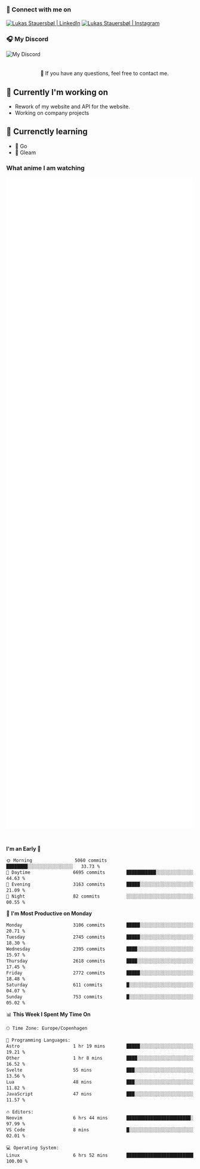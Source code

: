 ### 🔗 Connect with me on
<a href="https://www.instagram.com/lukas_stauersbol" target="_blank"><img align="center" src="https://raw.githubusercontent.com/stauersbol/stauersbol/main/images/instagram.svg" alt="Lukas Stauersbøl | LinkedIn" width="30px"/></a>
<a href="https://www.linkedin.com/in/lukas-stauersbol/" target="_blank"><img align="center" src="https://raw.githubusercontent.com/stauersbol/stauersbol/main/images/linkedin.svg" alt="Lukas Stauersbøl | Instagram" width="30px"/></a>

<p align="center">
 <h3>🎧 My Discord</h3>
 <img align="left" height="55px" src="https://discord.c99.nl/widget/theme-2/147806323323568128.png" alt="My Discord" />
</p>

<br/>
<br/>
<br/>
💬 If you have any questions, feel free to contact me.

## 🔭 Currently I'm working on
- Rework of my website and API for the website.
- Working on company projects
 
## 🌱 Currenctly learning
- 💙 Go
- 💜 Gleam

### What anime I am watching
<a href="https://anilist.co/user/slashiy/" align="center"><img align="center" width="500px" src="metrics.plugin.personal.anilist.svg" /></a>

<br/>

<!--START_SECTION:waka-->
**I'm an Early 🐤** 

```text
🌞 Morning                5060 commits        ████████░░░░░░░░░░░░░░░░░   33.73 % 
🌆 Daytime                6695 commits        ███████████░░░░░░░░░░░░░░   44.63 % 
🌃 Evening                3163 commits        █████░░░░░░░░░░░░░░░░░░░░   21.09 % 
🌙 Night                  82 commits          ░░░░░░░░░░░░░░░░░░░░░░░░░   00.55 % 
```
📅 **I'm Most Productive on Monday** 

```text
Monday                   3106 commits        █████░░░░░░░░░░░░░░░░░░░░   20.71 % 
Tuesday                  2745 commits        █████░░░░░░░░░░░░░░░░░░░░   18.30 % 
Wednesday                2395 commits        ████░░░░░░░░░░░░░░░░░░░░░   15.97 % 
Thursday                 2618 commits        ████░░░░░░░░░░░░░░░░░░░░░   17.45 % 
Friday                   2772 commits        █████░░░░░░░░░░░░░░░░░░░░   18.48 % 
Saturday                 611 commits         █░░░░░░░░░░░░░░░░░░░░░░░░   04.07 % 
Sunday                   753 commits         █░░░░░░░░░░░░░░░░░░░░░░░░   05.02 % 
```


📊 **This Week I Spent My Time On** 

```text
🕑︎ Time Zone: Europe/Copenhagen

💬 Programming Languages: 
Astro                    1 hr 19 mins        █████░░░░░░░░░░░░░░░░░░░░   19.21 % 
Other                    1 hr 8 mins         ████░░░░░░░░░░░░░░░░░░░░░   16.52 % 
Svelte                   55 mins             ███░░░░░░░░░░░░░░░░░░░░░░   13.56 % 
Lua                      48 mins             ███░░░░░░░░░░░░░░░░░░░░░░   11.82 % 
JavaScript               47 mins             ███░░░░░░░░░░░░░░░░░░░░░░   11.57 % 

🔥 Editors: 
Neovim                   6 hrs 44 mins       ████████████████████████░   97.99 % 
VS Code                  8 mins              █░░░░░░░░░░░░░░░░░░░░░░░░   02.01 % 

💻 Operating System: 
Linux                    6 hrs 52 mins       █████████████████████████   100.00 % 
```


<!--END_SECTION:waka-->
